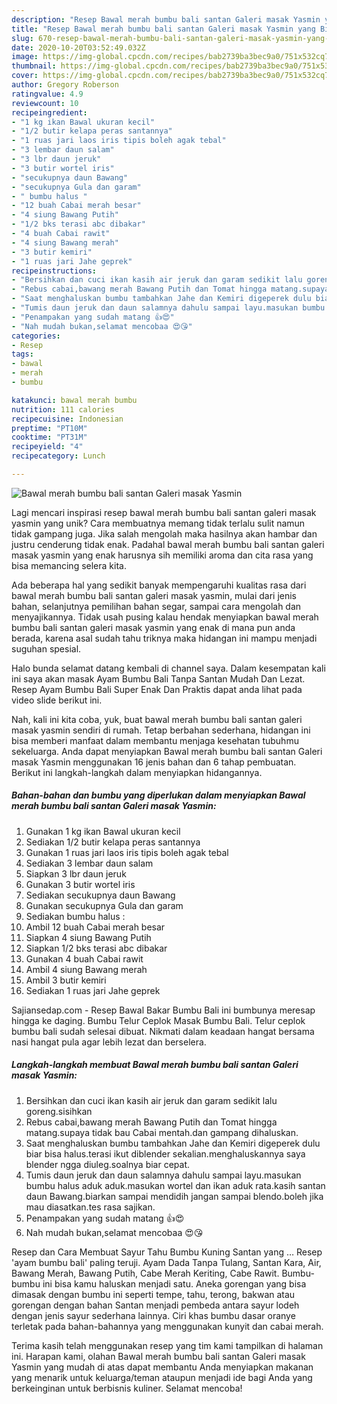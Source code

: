 ```yaml
---
description: "Resep Bawal merah bumbu bali santan Galeri masak Yasmin yang Bikin Ngiler"
title: "Resep Bawal merah bumbu bali santan Galeri masak Yasmin yang Bikin Ngiler"
slug: 670-resep-bawal-merah-bumbu-bali-santan-galeri-masak-yasmin-yang-bikin-ngiler
date: 2020-10-20T03:52:49.032Z
image: https://img-global.cpcdn.com/recipes/bab2739ba3bec9a0/751x532cq70/bawal-merah-bumbu-bali-santan-galeri-masak-yasmin-foto-resep-utama.jpg
thumbnail: https://img-global.cpcdn.com/recipes/bab2739ba3bec9a0/751x532cq70/bawal-merah-bumbu-bali-santan-galeri-masak-yasmin-foto-resep-utama.jpg
cover: https://img-global.cpcdn.com/recipes/bab2739ba3bec9a0/751x532cq70/bawal-merah-bumbu-bali-santan-galeri-masak-yasmin-foto-resep-utama.jpg
author: Gregory Roberson
ratingvalue: 4.9
reviewcount: 10
recipeingredient:
- "1 kg ikan Bawal ukuran kecil"
- "1/2 butir kelapa peras santannya"
- "1 ruas jari laos iris tipis boleh agak tebal"
- "3 lembar daun salam"
- "3 lbr daun jeruk"
- "3 butir wortel iris"
- "secukupnya daun Bawang"
- "secukupnya Gula dan garam"
- " bumbu halus "
- "12 buah Cabai merah besar"
- "4 siung Bawang Putih"
- "1/2 bks terasi abc dibakar"
- "4 buah Cabai rawit"
- "4 siung Bawang merah"
- "3 butir kemiri"
- "1 ruas jari Jahe geprek"
recipeinstructions:
- "Bersihkan dan cuci ikan kasih air jeruk dan garam sedikit lalu goreng.sisihkan"
- "Rebus cabai,bawang merah Bawang Putih dan Tomat hingga matang.supaya tidak bau Cabai mentah.dan gampang dihaluskan."
- "Saat menghaluskan bumbu tambahkan Jahe dan Kemiri digeperek dulu biar bisa halus.terasi ikut diblender sekalian.menghaluskannya saya blender ngga diuleg.soalnya biar cepat."
- "Tumis daun jeruk dan daun salamnya dahulu sampai layu.masukan bumbu halus aduk aduk.masukan wortel dan ikan aduk rata.kasih santan daun Bawang.biarkan sampai mendidih jangan sampai blendo.boleh jika mau diasatkan.tes rasa sajikan."
- "Penampakan yang sudah matang 👍😍"
- "Nah mudah bukan,selamat mencobaa 😍😘"
categories:
- Resep
tags:
- bawal
- merah
- bumbu

katakunci: bawal merah bumbu 
nutrition: 111 calories
recipecuisine: Indonesian
preptime: "PT10M"
cooktime: "PT31M"
recipeyield: "4"
recipecategory: Lunch

---
```



![Bawal merah bumbu bali santan Galeri masak Yasmin](https://img-global.cpcdn.com/recipes/bab2739ba3bec9a0/751x532cq70/bawal-merah-bumbu-bali-santan-galeri-masak-yasmin-foto-resep-utama.jpg)

Lagi mencari inspirasi resep bawal merah bumbu bali santan galeri masak yasmin yang unik? Cara membuatnya memang tidak terlalu sulit namun tidak gampang juga. Jika salah mengolah maka hasilnya akan hambar dan justru cenderung tidak enak. Padahal bawal merah bumbu bali santan galeri masak yasmin yang enak harusnya sih memiliki aroma dan cita rasa yang bisa memancing selera kita.

Ada beberapa hal yang sedikit banyak mempengaruhi kualitas rasa dari bawal merah bumbu bali santan galeri masak yasmin, mulai dari jenis bahan, selanjutnya pemilihan bahan segar, sampai cara mengolah dan menyajikannya. Tidak usah pusing kalau hendak menyiapkan bawal merah bumbu bali santan galeri masak yasmin yang enak di mana pun anda berada, karena asal sudah tahu triknya maka hidangan ini mampu menjadi suguhan spesial.

Halo bunda selamat datang kembali di channel saya. Dalam kesempatan kali ini saya akan masak Ayam Bumbu Bali Tanpa Santan Mudah Dan Lezat. Resep Ayam Bumbu Bali Super Enak Dan Praktis dapat anda lihat pada video slide berikut ini.


Nah, kali ini kita coba, yuk, buat bawal merah bumbu bali santan galeri masak yasmin sendiri di rumah. Tetap berbahan sederhana, hidangan ini bisa memberi manfaat dalam membantu menjaga kesehatan tubuhmu sekeluarga. Anda dapat menyiapkan Bawal merah bumbu bali santan Galeri masak Yasmin menggunakan 16 jenis bahan dan 6 tahap pembuatan. Berikut ini langkah-langkah dalam menyiapkan hidangannya.

<!--inarticleads1-->

##### Bahan-bahan dan bumbu yang diperlukan dalam menyiapkan Bawal merah bumbu bali santan Galeri masak Yasmin:

1. Gunakan 1 kg ikan Bawal ukuran kecil
1. Sediakan 1/2 butir kelapa peras santannya
1. Gunakan 1 ruas jari laos iris tipis boleh agak tebal
1. Sediakan 3 lembar daun salam
1. Siapkan 3 lbr daun jeruk
1. Gunakan 3 butir wortel iris
1. Sediakan secukupnya daun Bawang
1. Gunakan secukupnya Gula dan garam
1. Sediakan  bumbu halus :
1. Ambil 12 buah Cabai merah besar
1. Siapkan 4 siung Bawang Putih
1. Siapkan 1/2 bks terasi abc dibakar
1. Gunakan 4 buah Cabai rawit
1. Ambil 4 siung Bawang merah
1. Ambil 3 butir kemiri
1. Sediakan 1 ruas jari Jahe geprek


Sajiansedap.com - Resep Bawal Bakar Bumbu Bali ini bumbunya meresap hingga ke daging. Bumbu Telur Ceplok Masak Bumbu Bali. Telur ceplok bumbu bali sudah selesai dibuat. Nikmati dalam keadaan hangat bersama nasi hangat pula agar lebih lezat dan berselera. 

<!--inarticleads2-->

##### Langkah-langkah membuat Bawal merah bumbu bali santan Galeri masak Yasmin:

1. Bersihkan dan cuci ikan kasih air jeruk dan garam sedikit lalu goreng.sisihkan
1. Rebus cabai,bawang merah Bawang Putih dan Tomat hingga matang.supaya tidak bau Cabai mentah.dan gampang dihaluskan.
1. Saat menghaluskan bumbu tambahkan Jahe dan Kemiri digeperek dulu biar bisa halus.terasi ikut diblender sekalian.menghaluskannya saya blender ngga diuleg.soalnya biar cepat.
1. Tumis daun jeruk dan daun salamnya dahulu sampai layu.masukan bumbu halus aduk aduk.masukan wortel dan ikan aduk rata.kasih santan daun Bawang.biarkan sampai mendidih jangan sampai blendo.boleh jika mau diasatkan.tes rasa sajikan.
1. Penampakan yang sudah matang 👍😍
1. Nah mudah bukan,selamat mencobaa 😍😘


Resep dan Cara Membuat Sayur Tahu Bumbu Kuning Santan yang … Resep &#39;ayam bumbu bali&#39; paling teruji. Ayam Dada Tanpa Tulang, Santan Kara, Air, Bawang Merah, Bawang Putih, Cabe Merah Keriting, Cabe Rawit. Bumbu-bumbu ini bisa kamu haluskan menjadi satu. Aneka gorengan yang bisa dimasak dengan bumbu ini seperti tempe, tahu, terong, bakwan atau gorengan dengan bahan Santan menjadi pembeda antara sayur lodeh dengan jenis sayur sederhana lainnya. Ciri khas bumbu dasar oranye terletak pada bahan-bahannya yang menggunakan kunyit dan cabai merah. 

Terima kasih telah menggunakan resep yang tim kami tampilkan di halaman ini. Harapan kami, olahan Bawal merah bumbu bali santan Galeri masak Yasmin yang mudah di atas dapat membantu Anda menyiapkan makanan yang menarik untuk keluarga/teman ataupun menjadi ide bagi Anda yang berkeinginan untuk berbisnis kuliner. Selamat mencoba!

